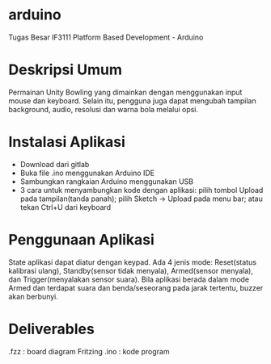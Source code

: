 # arduino

Tugas Besar IF3111 Platform Based Development - Arduino

# Deskripsi Umum

Permainan Unity Bowling yang dimainkan dengan menggunakan input mouse dan keyboard. Selain itu, pengguna juga dapat mengubah tampilan background, audio, resolusi dan warna bola melalui opsi.

# Instalasi Aplikasi

- Download dari gitlab
- Buka file .ino menggunakan Arduino IDE
- Sambungkan rangkaian Arduino menggunakan USB
- 3 cara untuk menyambungkan kode dengan aplikasi: pilih tombol Upload pada tampilan(tanda panah); pilih Sketch -> Upload pada menu bar; atau tekan Ctrl+U dari keyboard
 

# Penggunaan Aplikasi

State aplikasi dapat diatur dengan keypad. Ada 4 jenis mode: Reset(status kalibrasi ulang), Standby(sensor tidak menyala), Armed(sensor menyala), dan Trigger(menyalakan sensor suara). Bila aplikasi berada dalam mode Armed dan terdapat suara dan benda/seseorang pada jarak tertentu, buzzer akan berbunyi.

# Deliverables

.fzz : board diagram Fritzing
.ino : kode program